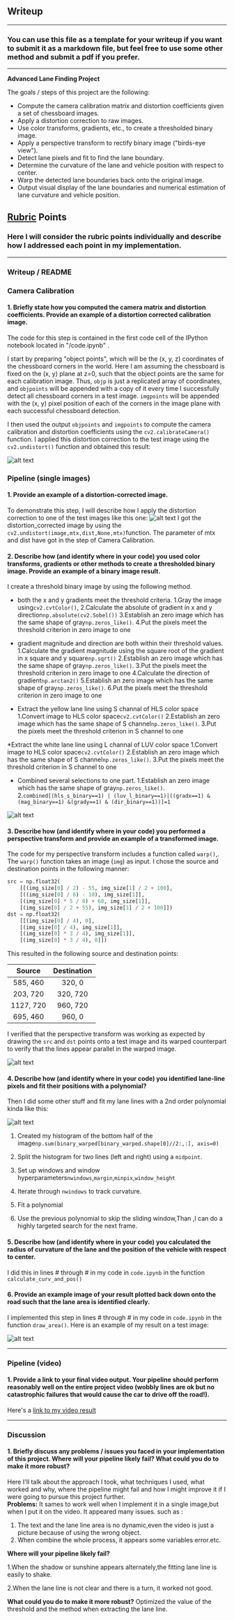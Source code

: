 ## Writeup
---
### You can use this file as a template for your writeup if you want to submit it as a markdown file, but feel free to use some other method and submit a pdf if you prefer.

---

**Advanced Lane Finding Project**

The goals / steps of this project are the following:

* Compute the camera calibration matrix and distortion coefficients given a set of chessboard images.
* Apply a distortion correction to raw images.
* Use color transforms, gradients, etc., to create a thresholded binary image.
* Apply a perspective transform to rectify binary image ("birds-eye view").
* Detect lane pixels and fit to find the lane boundary.
* Determine the curvature of the lane and vehicle position with respect to center.
* Warp the detected lane boundaries back onto the original image.
* Output visual display of the lane boundaries and numerical estimation of lane curvature and vehicle position.

[//]: # (Image References)

[image1]: ./output_images/undistort_output.png "Undistorted"
[image2]: ./output_images/undistort_road.jpg "Road Transformed"
[image3]: ./output_images/binary_combo_example.jpg "Binary Example"
[image4]: ./output_images/warped_straight_lines.jpg "Warp Example"
[image5]: ./output_images/color_fit_lines.jpg "Fit Visual"
[image6]: ./output_images/example_output.jpg "Output"
[video1]: ./output_images/project_video.mp4 "Video"
## [Rubric](https://review.udacity.com/#!/rubrics/571/view) Points
### Here I will consider the rubric points individually and describe how I addressed each point in my implementation.  

---

### Writeup / README
### Camera Calibration

#### 1. Briefly state how you computed the camera matrix and distortion coefficients. Provide an example of a distortion corrected calibration image.

The code for this step is contained in the first code cell of the IPython notebook located in "/code.ipynb" .

I start by preparing "object points", which will be the (x, y, z) coordinates of the chessboard corners in the world. Here I am assuming the chessboard is fixed on the (x, y) plane at z=0, such that the object points are the same for each calibration image.  Thus, `objp` is just a replicated array of coordinates, and `objpoints` will be appended with a copy of it every time I successfully detect all chessboard corners in a test image.  `imgpoints` will be appended with the (x, y) pixel position of each of the corners in the image plane with each successful chessboard detection.  

I then used the output `objpoints` and `imgpoints` to compute the camera calibration and distortion coefficients using the `cv2.calibrateCamera()` function.  I applied this distortion correction to the test image using the `cv2.undistort()` function and obtained this result:

![alt text][image1]

### Pipeline (single images)

#### 1. Provide an example of a distortion-corrected image.

To demonstrate this step, I will describe how I apply the distortion correction to one of the test images like this one:
![alt text][image2]
I got the distortion_corrected image by using the `cv2.undistort(image,mtx,dist,None,mtx)`function. The parameter of mtx and dist have got in the step of Camera Calibration.
#### 2. Describe how (and identify where in your code) you used color transforms, gradients or other methods to create a thresholded binary image.  Provide an example of a binary image result.
I create a threshold binary image by using the following method.

* both the x and y gradients meet the threshold criteria.
 1.Gray the image using`cv2.cvtColor()`,
 2.Calculate the absolute of gradient in x and y direction`np.absolute(cv2.Sobel())`
 3.Establish an zero image which has the same shape of gray`np.zeros_like()`.
 4.Put the pixels meet the threshold criterion in zero image to one

* gradient magnitude and direction are both within their threshold values.
1.Calculate the gradient magnitude using the square root of the gradient in x square and y square`np.sqrt()`
2.Establish an zero image which has the same shape of gray`np.zeros_like()`.
3.Put the pixels meet the threshold criterion in zero image to one
4.Calculate the direction of gradient`np.arctan2()`
5.Establish an zero image which has the same shape of gray`np.zeros_like()`.
6.Put the pixels meet the threshold criterion in zero image to one

* Extract the yellow lane line  using S channal of HLS color space
1.Convert image to HLS color space`cv2.cvtColor()`
2.Establish an zero image which has the same shape of S channel`np.zeros_like()`.
3.Put the pixels meet the threshold criterion in S channel to one

*Extract the white lane line  using L channal of LUV color space
1.Convert image to HLS color space`cv2.cvtColor()`
2.Establish an zero image which has the same shape of S channel`np.zeros_like()`.
3.Put the pixels meet the threshold criterion in S channel to one

* Combined several selections to one part.
1.Establish an zero image which has the same shape of gray`np.zeros_like()`.
2.`combined[(hls_s_binary==1) | (luv_l_binary==1)|((gradx==1) & (mag_binary==1) &(grady==1) & (dir_binary==1))]=1`  

![alt text][image3]

#### 3. Describe how (and identify where in your code) you performed a perspective transform and provide an example of a transformed image.

The code for my perspective transform includes a function called `warp()`,.  The `warp()` function takes an image (`img`) as input. I chose the source and destination points in the following manner:

```python
src = np.float32(
    [[(img_size[0] / 2) - 55, img_size[1] / 2 + 100],
    [((img_size[0] / 6) - 10), img_size[1]],
    [(img_size[0] * 5 / 6) + 60, img_size[1]],
    [(img_size[0] / 2 + 55), img_size[1] / 2 + 100]])
dst = np.float32(
    [[(img_size[0] / 4), 0],
    [(img_size[0] / 4), img_size[1]],
    [(img_size[0] * 3 / 4), img_size[1]],
    [(img_size[0] * 3 / 4), 0]])
```

This resulted in the following source and destination points:

| Source        | Destination   |
|:-------------:|:-------------:|
| 585, 460      | 320, 0        |
| 203, 720      | 320, 720      |
| 1127, 720     | 960, 720      |
| 695, 460      | 960, 0        |

I verified that the perspective transform was working as expected by drawing the `src` and `dst` points onto a test image and its warped counterpart to verify that the lines appear parallel in the warped image.

![alt text][image4]

#### 4. Describe how (and identify where in your code) you identified lane-line pixels and fit their positions with a polynomial?

Then I did some other stuff and fit my lane lines with a 2nd order polynomial kinda like this:

![alt text][image5]

1. Created my histogram of the bottom half of the image`np.sum(binary_warped[binary_warped.shape[0]//2:,:], axis=0)`

2. Split the histogram for two lines (left and right) using a `midpoint`.

3. Set up windows and window hyperparameters`nwindows`,`margin`,`minpix`,`window_height`

4. Iterate through `nwindows` to track curvature.

5. Fit a polynomial

7. Use the previous polynomial to skip the sliding window,Than ,I can do a highly targeted search for the next frame.


#### 5. Describe how (and identify where in your code) you calculated the radius of curvature of the lane and the position of the vehicle with respect to center.

I did this in lines # through # in my code in `code.ipynb` in the function `calculate_curv_and_pos()`

#### 6. Provide an example image of your result plotted back down onto the road such that the lane area is identified clearly.

I implemented this step in lines # through # in my code in `code.ipynb` in the function `draw_area()`.  Here is an example of my result on a test image:

![alt text][image6]

---

### Pipeline (video)

#### 1. Provide a link to your final video output.  Your pipeline should perform reasonably well on the entire project video (wobbly lines are ok but no catastrophic failures that would cause the car to drive off the road!).

Here's a [link to my video result](https://v.youku.com/v_show/id_XNDEyNjEyNTczMg==.html?firsttime=1)

---

### Discussion

#### 1. Briefly discuss any problems / issues you faced in your implementation of this project.  Where will your pipeline likely fail?  What could you do to make it more robust?

Here I'll talk about the approach I took, what techniques I used, what worked and why, where the pipeline might fail and how I might improve it if I were going to pursue this project further.  
**Problems:**
It sames to work well when I implement it in a single image,but when I put it on the video. It appeared many issues. such as :

1. The text and the lane line area is no dynamic,even the video is just a picture because of using the wrong object.
2. When combine the whole process, it appears some variables error.etc.

**Where will your pipeline likely fail?**

1.When the shadow or sunshine appears alternately,the fitting lane line is easily to shake.

2.When the lane line is not clear and there is a turn, it worked not good.

**What could you do to make it more robust?**
Optimized the value of the threshold and the method when extracting the lane line.
